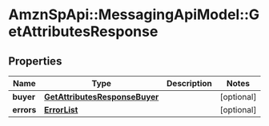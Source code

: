 # AmznSpApi::MessagingApiModel::GetAttributesResponse

## Properties
Name | Type | Description | Notes
------------ | ------------- | ------------- | -------------
**buyer** | [**GetAttributesResponseBuyer**](GetAttributesResponseBuyer.md) |  | [optional] 
**errors** | [**ErrorList**](ErrorList.md) |  | [optional] 

